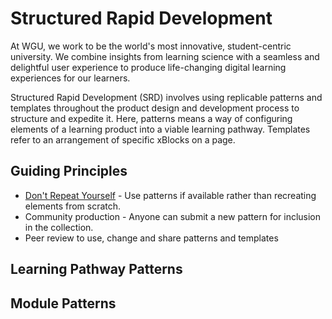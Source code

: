 # Structured Rapid Development

At WGU, we work to be the world's most innovative, student-centric university. We combine insights from learning science with a seamless and delightful user experience to produce life-changing digital learning experiences for our learners.

Structured Rapid Development (SRD) involves using replicable patterns and templates throughout the product design and development process to structure and expedite it. Here, patterns means a way of configuring elements of a learning product into a viable learning pathway. Templates refer to an arrangement of specific xBlocks on a page. 


## Guiding Principles
- [Don't Repeat Yourself](https://en.wikipedia.org/wiki/Don%27t_repeat_yourself) - Use patterns if available rather than recreating elements from scratch. 
- Community production - Anyone can submit a new pattern for inclusion in the collection. 
- Peer review to use, change and share patterns and templates

## Learning Pathway Patterns


## Module Patterns
